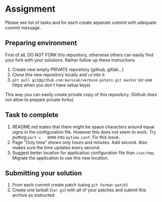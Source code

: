 # Assignment

Please see list of tasks and for each create separate commit with adequate commit message.

## Preparing environment
First of all, DO NOT FORK this repository, otherwise others can easily find your fork with your
solutions. Rather follow up these instructions
1. Create new empty PRIVATE repository (github, gitlab...)
2. Clone this new repository locally and `cd` into it
3. `git pull git@github.com:marusak/verbose-potato.git master` (or use https when you don't have setup keys)

This way you can easily create private copy of this repository. (Github does not allow to prepare private forks)

## Task to complete
1. README.md states that there might be space characters around equal signs in the configuration
   file. However this does not seem to work. Try putting `port =   8000` into `mytime.conf`.
   Fix this issue.
2. Page "Only time" shows only hours and minutes. Add second. Also makes sure the time updates every
   second.
3. Suggest better location for application configuration file than `/var/tmp`. Migrate the
   application to use this new location.

## Submitting your solution
1. From each commit create patch (using `git format-patch`)
2. Create one tarball (`tar.gz`) with all of your patches and submit this archive as instructed
